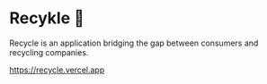 # Recykle 🚀

Recycle is an application bridging the gap between consumers and recycling companies.

https://recycle.vercel.app
